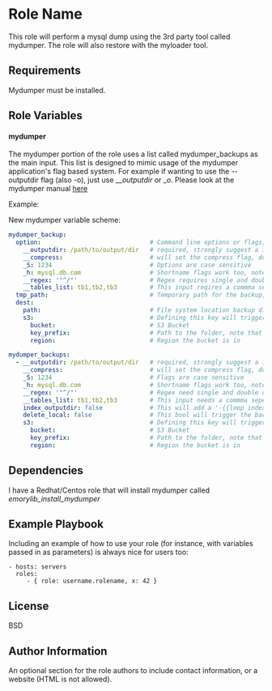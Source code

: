 Role Name
=========

This role will perform a mysql dump using the 3rd party tool called mydumper. The role will also restore with the myloader tool.

Requirements
------------

Mydumper must be installed.

Role Variables
--------------

#### mydumper
The mydumper portion of the role uses a list called mydumper_backups as the main input.
This list is designed to mimic usage of the mydumper application's flag based system.
For example if wanting to use the --outputdir flag (also -o), just use ___outputdir_ or __o_.
Please look at the mydumper manual [here](https://github.com/maxbube/mydumper/blob/master/docs/mydumper_usage.rst)

Example:

New mydumper variable scheme:
```yaml
mydumper_backup:
  option:                              # Command line options or flags, underscores are converted into dashes
    __outputdir: /path/to/output/dir   # required, strongly suggest a iso8601 timestamp if S3 storage is desired
    __compress:                        # will set the compress flag, do not add a value.
    _S: 1234                           # Options are case sensitive
    _h: mysql.db.com                   # Shortname flags work too, note the single underscore.
    __regex: '"^/"'                    # Regex requires single and double quotes
    __tables_list: tb1,tb2,tb3         # This input reqires a commma seperate list
  tmp_path:                            # Temporary path for the backup, required
  dest:
    path:                              # File system location backup dir will be copied too either path or s3 must be specified
    s3:                                # Defining this key will trigger upload to S3, either path or s3 must be specified
      bucket:                          # S3 Bucket
      key_prefix:                      # Path to the folder, note that the outputdir will be appended to this prefix automatically
      region:                          # Region the bucket is in
```


```yaml
mydumper_backups:
  - __outputdir: /path/to/output/dir   # required, strongly suggest a iso8601 timestamp if S3 storage is desired
    __compress:                        # will set the compress flag, do not add a value.
    _S: 1234                           # Flags are case sensitive
    _h: mysql.db.com                   # Shortname flags work too, note the single underscore.
    __regex: '"^/"'                    # Regex need single and double quotes
    __tables_list: tb1,tb2,tb3         # This input needs a commma seperate list
    index_outputdir: false             # This will add a '-{{loop index }}' number to the outputdir, useful for keeping multi dumps seperate from each other.
    delete_local: false                # This bool will trigger the backup to be deleted at the end of the process, useful if you only want to store in s3
    s3:                                # Defining this key will trigger upload to S3
      bucket:                          # S3 Bucket
      key_prefix:                      # Path to the folder, note that the outputdir will be appended to this prefix automatically
      region:                          # Region the bucket is in
```

Dependencies
------------

I have a Redhat/Centos role that will install mydumper called _emorylib_install_mydumper_

Example Playbook
----------------

Including an example of how to use your role (for instance, with variables passed in as parameters) is always nice for users too:

    - hosts: servers
      roles:
         - { role: username.rolename, x: 42 }

License
-------

BSD

Author Information
------------------

An optional section for the role authors to include contact information, or a website (HTML is not allowed).
